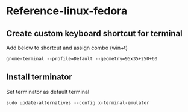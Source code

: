 # Reference-linux-fedora

## Create custom keyboard shortcut for terminal
  
  Add below to shortcut and assign combo (win+t) 
  
    gnome-terminal --profile=Default --geometry=95x35+250+60
    
## Install terminator

  Set terminator as default terminal
  
    sudo update-alternatives --config x-terminal-emulator
